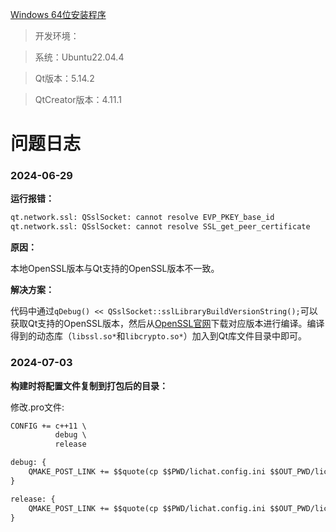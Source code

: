 <a href="annex/附件1.docx" target="_blank">Windows 64位安装程序</a>

> 开发环境：

> 系统：Ubuntu22.04.4

> Qt版本：5.14.2

> QtCreator版本：4.11.1

# 问题日志

### 2024-06-29

**运行报错：**

```cmd
qt.network.ssl: QSslSocket: cannot resolve EVP_PKEY_base_id
qt.network.ssl: QSslSocket: cannot resolve SSL_get_peer_certificate
```
**原因：**

本地OpenSSL版本与Qt支持的OpenSSL版本不一致。

**解决方案：**

代码中通过`qDebug() << QSslSocket::sslLibraryBuildVersionString();`可以获取Qt支持的OpenSSL版本，然后从[OpenSSL官网](https://www.openssl.org/source/old/index.html)下载对应版本进行编译。编译得到的动态库（`libssl.so*`和`libcrypto.so*`）加入到Qt库文件目录中即可。

### 2024-07-03

**构建时将配置文件复制到打包后的目录：**

修改.pro文件:

```txt
CONFIG += c++11 \
          debug \
          release

debug: {
    QMAKE_POST_LINK += $$quote(cp $$PWD/lichat.config.ini $$OUT_PWD/lichat.config.ini)
}

release: {
    QMAKE_POST_LINK += $$quote(cp $$PWD/lichat.config.ini $$OUT_PWD/lichat.config.ini)
}
```
